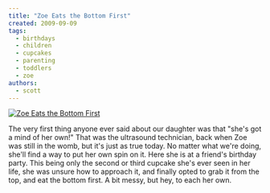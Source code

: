 ```yaml
---
title: "Zoe Eats the Bottom First"
created: 2009-09-09
tags:
  - birthdays
  - children
  - cupcakes
  - parenting
  - toddlers
  - zoe
authors:
  - scott
---
```


[![Zoe Eats the Bottom First](/images/3535932801_bb88cfbc70.jpg)](http://www.flickr.com/photos/spaceninja/3535932801/ "Zoe Eats the Bottom First by spaceninja, on Flickr")

The very first thing anyone ever said about our daughter was that "she's got a mind of her own!" That was the ultrasound technician, back when Zoe was still in the womb, but it's just as true today. No matter what we're doing, she'll find a way to put her own spin on it. Here she is at a friend's birthday party. This being only the second or third cupcake she's ever seen in her life, she was unsure how to approach it, and finally opted to grab it from the top, and eat the bottom first. A bit messy, but hey, to each her own.
